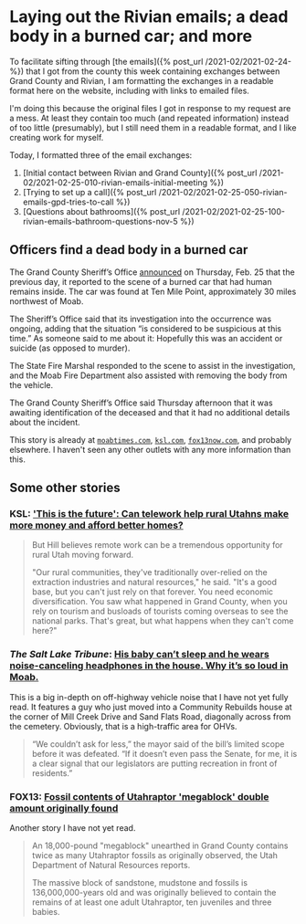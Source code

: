 # Laying out the Rivian emails; a dead body in a burned car; and more

To facilitate sifting through [the emails]({% post_url /2021-02/2021-02-24- %}) that I got from the county this week containing exchanges between Grand County and Rivian, I am formatting the exchanges in a readable format here on the website, including with links to emailed files.

I'm doing this because the original files I got in response to my request are a mess. At least they contain too much (and repeated information) instead of too little (presumably), but I still need them in a readable format, and I like creating work for myself.

Today, I formatted three of the email exchanges:
1. [Initial contact between Rivian and Grand County]({% post_url /2021-02/2021-02-25-010-rivian-emails-initial-meeting %})
1. [Trying to set up a call]({% post_url /2021-02/2021-02-25-050-rivian-emails-gpd-tries-to-call %})
1. [Questions about bathrooms]({% post_url /2021-02/2021-02-25-100-rivian-emails-bathroom-questions-nov-5 %})

## Officers find a dead body in a burned car

The Grand County Sheriff’s Office [announced](https://www.facebook.com/utahgrandcountysheriff/posts/3657705417641160) on Thursday, Feb. 25 that the previous day, it reported to the scene of a burned car that had human remains inside. The car was found at Ten Mile Point, approximately 30 miles northwest of Moab.

The Sheriff’s Office said that its investigation into the occurrence was ongoing, adding that the situation “is considered to be suspicious at this time.” As someone said to me about it: Hopefully this was an accident or suicide (as opposed to murder).

The State Fire Marshal responded to the scene to assist in the investigation, and the Moab Fire Department also assisted with removing the body from the vehicle.

The Grand County Sheriff’s Office said Thursday afternoon that it was awaiting identification of the deceased and that it had no additional details about the incident.

This story is already at [`moabtimes.com`](https://www.moabtimes.com/articles/sheriffs-office-finds-human-remains-in-burned-car-in-suspicious-incident/), [`ksl.com`](https://www.ksl.com/article/50114762/body-found-inside-burned-vehicle-outside-of-moab-officials-calling-death-suspicious), [`fox13now.com`](https://www.fox13now.com/news/local-news/body-found-in-burned-vehicle-in-grand-co-suspicious-death-investigation-underway), and probably elsewhere. I haven't seen any other outlets with any more information than this.

## Some other stories

### KSL: ['This is the future': Can telework help rural Utahns make more money and afford better homes?](https://www.ksl.com/article/50113774/this-is-the-future-can-telework-help-rural-utahns-make-more-money-and-afford-better-homes)

> But Hill believes remote work can be a tremendous opportunity for rural Utah moving forward.
> 
> "Our rural communities, they've traditionally over-relied on the extraction industries and natural resources," he said. "It's a good base, but you can't just rely on that forever. You need economic diversification. You saw what happened in Grand County, when you rely on tourism and busloads of tourists coming overseas to see the national parks. That's great, but what happens when they can't come here?"

### *The Salt Lake Tribune*: [His baby can’t sleep and he wears noise-canceling headphones in the house. Why it’s so loud in Moab.](https://www.sltrib.com/news/2021/02/25/his-baby-cant-sleep-he)

This is a big in-depth on off-highway vehicle noise that I have not yet fully read. It features a guy who just moved into a Community Rebuilds house at the corner of Mill Creek Drive and Sand Flats Road, diagonally across from the cemetery. Obviously, that is a high-traffic area for OHVs.

> “We couldn’t ask for less,” the mayor said of the bill’s limited scope before it was defeated. “If it doesn’t even pass the Senate, for me, it is a clear signal that our legislators are putting recreation in front of residents.”

### FOX13: [Fossil contents of Utahraptor 'megablock' double amount originally found](https://www.fox13now.com/news/local-news/fossil-contents-of-utahraptor-megablock-double-amount-originally-found)

Another story I have not yet read.

> An 18,000-pound "megablock" unearthed in Grand County contains twice as many Utahraptor fossils as originally observed, the Utah Department of Natural Resources reports.
> 
> The massive block of sandstone, mudstone and fossils is 136,000,000-years old and was originally believed to contain the remains of at least one adult Utahraptor, ten juveniles and three babies.
